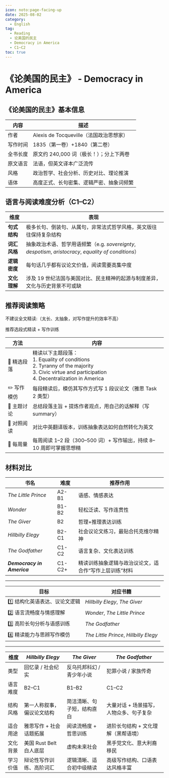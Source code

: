 ```yaml
---
icon: noto:page-facing-up
date: 2025-08-02
category:
  - English
tag:
  - Reading
  - 论美国的民主
  - Democracy in America
  - C1~C2
toc: true
---
```


# 《论美国的民主》 - Democracy in America

## 《论美国的民主》基本信息

| 内容     | 描述                                     |
| -------- | ---------------------------------------- |
| 作者     | Alexis de Tocqueville（法国政治思想家）  |
| 写作时间 | 1835（第一卷）+1840（第二卷）            |
| 全书长度 | 原文约 240,000 词（极长！）；分上下两卷  |
| 原文语言 | 法语，但英文译本广泛流传                 |
| 风格     | 政治哲学、社会分析、历史对比、理论推演   |
| 语体     | 高度正式、长句密集、逻辑严密、抽象词频繁 |

## 语言与阅读难度分析（C1–C2）

| 维度         | 表现                                                                                                   |
| ------------ | ------------------------------------------------------------------------------------------------------ |
| **句式结构** | 极多长句、倒装句、从属句，非常法式哲学风格，英文版往往保持复杂结构                                     |
| **词汇风格** | 抽象政治术语、哲学用语频繁（e.g. _sovereignty_, _despotism_, _aristocracy_, _equality of conditions_） |
| **逻辑密度** | 每句话几乎都有议论文价值，阅读需要高集中度                                                             |
| **文化理解** | 涉及 19 世纪法国与美国对比、民主精神的起源与制度差异，文化与历史背景不可或缺                           |

## 推荐阅读策略

不建议全文精读:（太长、太抽象，对写作提升的效率不高）

推荐选段式精读 + 写作训练

| 方法        | 内容                                                                                                                                                 |
| ----------- | ---------------------------------------------------------------------------------------------------------------------------------------------------- |
| 📌 精选段落 | 精读以下主题段落：<br>1. Equality of conditions<br>2. Tyranny of the majority<br>3. Civic virtue and participation<br>4. Decentralization in America |
| ✏️ 写作模仿 | 每段精读后，模仿其写作方式写 1 段议论文（雅思 Task 2 类型）                                                                                          |
| 🧠 主题讨论 | 总结段落主旨 + 提炼作者观点，用自己的话解释（写 summary）                                                                                            |
| 🧾 对照阅读 | 对比中英翻译版本，训练抽象表达如何自然转化为英文                                                                                                     |
| 🧮 每周量   | 每周阅读 1–2 段（300–500 词）+ 写作输出，持续 8–10 周即可掌握思想精                                                                                  |

## 材料对比

| 书名                       | 难度   | 推荐作用                                               |
| -------------------------- | ------ | ------------------------------------------------------ |
| _The Little Prince_        | A2-B1  | 语感、情感表达                                         |
| _Wonder_                   | B1-B2  | 轻松泛读、写作连贯性                                   |
| _The Giver_                | B2     | 哲理+推理表达训练                                      |
| _Hillbilly Elegy_          | B2-C1  | 社会议论文练习，最贴合托克维尔精神                     |
| _The Godfather_            | C1-C2  | 语言复杂、文化表达训练                                 |
| **_Democracy in America_** | C1-C2+ | 精读训练抽象逻辑与政治议论文，适合作“写作上层训练”材料 |

---

| 目标                          | 对应书籍                               |
| ----------------------------- | -------------------------------------- |
| 1️⃣ 结构化英语表达、议论文逻辑 | _Hillbilly Elegy_, _The Giver_         |
| 2️⃣ 语言流畅度与情感理解       | _Wonder_, _The Little Prince_          |
| 3️⃣ 高阶长句分析与语感训练     | _The Godfather_                        |
| 4️⃣ 精读能力与思辨写作模仿     | _The Little Prince_, _Hillbilly Elegy_ |

---

| 维度     | _Hillbilly Elegy_          | _The Giver_                | _The Godfather_                         |
| -------- | -------------------------- | -------------------------- | --------------------------------------- |
| 类型     | 回忆录 / 社会纪实          | 反乌托邦科幻 / 青少年小说  | 犯罪小说 / 家族传奇                     |
| 语言难度 | B2–C1                      | B1–B2                      | C1–C2                                   |
| 结构风格 | 第一人称叙事，偏议论文结构 | 简洁清晰、句子短，结构直白 | 大量对话 + 场景描写，人物众多、句子复杂 |
| 适合用途 | 雅思写作 + 社会话题拓展    | 阅读流畅度 + 哲思训练      | 进阶长句结构 + 文化理解（黑帮语境）     |
| 文化背景 | 美国 Rust Belt 白人底层    | 虚构未来社会               | 黑手党文化、意大利裔移民                |
| 学习价值 | 辩论性写作训练、高阶词汇   | 逻辑清晰、适合初中级精读   | 高级写作结构、口语表达风格丰富          |
